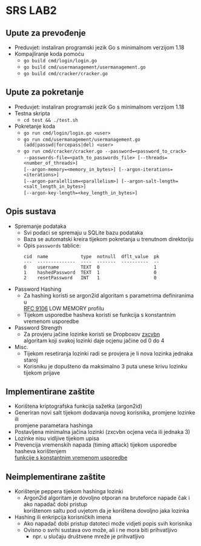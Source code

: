 # SRS LAB2

## Upute za prevođenje
* Preduvjet: instaliran programski jezik Go s minimalnom verzijom 1.18
* Kompajliranje koda pomoću
  * `go build cmd/login/login.go `
  * `go build cmd/usermanagement/usermanagement.go`
  * `go build cmd/cracker/cracker.go`

## Upute za pokretanje
* Preduvjet: instaliran programski jezik Go s minimalnom verzijom 1.18
* Testna skripta
  * `cd test && ./test.sh`
* Pokretanje koda
  * `go run cmd/login/login.go <user>`
  * `go run cmd/usermanagement/usermanagement.go (add|passwd|forcepass|del) <user>`
  * `go run cmd/cracker/cracker.go --password=<password_to_crack>`  
  `--passwords-file=<path_to_passwords_file> [--threads=<number_of_threads>]`  
  `[--argon-memory=<memory_in_bytes>] [--argon-iterations=<iterations>]`  
  `[--argon-paralellism=<parallelism>] [--argon-salt-length=<salt_length_in_bytes>]`  
  `[--argon-key-length=<key_length_in_bytes>]`  

## Opis sustava
* Spremanje podataka
  * Svi podaci se spremaju u SQLite bazu podataka
  * Baza se automatski kreira tijekom pokretanja u trenutnom direktoriju
  * Opis `passwords` tablice:
    ```
    cid  name            type  notnull  dflt_value  pk
    ---  --------------  ----  -------  ----------  --
    0    username        TEXT  0                    1
    1    hashedPassword  TEXT  1                    0
    2    resetPassword   INT   1                    0
    ```
* Password Hashing
  * Za hashing koristi se argon2id algoritam s parametrima definiranima u  
  [RFC 9106](https://www.rfc-editor.org/info/rfc9106) LOW MEMORY profilu
  * Tijekom usporedbe hasheva koristi se funkcija s konstantnim vremenom usporedbe
* Password Strength
  * Za provjeru jačine lozinke koristi se Dropboxov [zxcvbn](https://github.com/dropbox/zxcvbn)  
  algoritam koji svakoj lozinki daje ocjenu jačine od 0 do 4
* Misc.
  * Tijekom resetiranja lozinki radi se provjera je li nova lozinka jednaka staroj
  * Korisniku je dopušteno da maksimalno 3 puta unese krivu lozinku tijekom prijave

## Implementirane zaštite
* Korištena kriptografska funkcija sažetka (argon2id)
* Generiran novi salt tijekom dodavanja novog korisnika, promjene lozinke ili  
promjene parametara hashinga
* Postavljena minimalna jačina lozinki (zxcvbn ocjena veća ili jednaka 3)
* Lozinke nisu vidljive tijekom upisa
* Prevencija vremenskih napada (timing attack) tijekom usporedbe hasheva korištenjem  
[funkcije s konstantnim vremenom usporedbe](https://pkg.go.dev/crypto/subtle#ConstantTimeCompare)

## Neimplementirane zaštite
* Korištenje peppera tijekom hashinga lozinki
  * Argon2id algoritam je dovoljno otporan na bruteforce napade čak i ako napadač dobi pristup  
  korištenom saltu pod uvjetom da je korištena dovoljno jaka lozinka
* Hashing ili enkripcija korisničkih imena
  * Ako napadač dobi pristup datoteci može vidjeti popis svih korisnika
  * Ovisno o svrhi sustava ovo može, ali i ne mora biti prihvatljivo
    * npr. u slučaju društvene mreže je prihvatljivo
